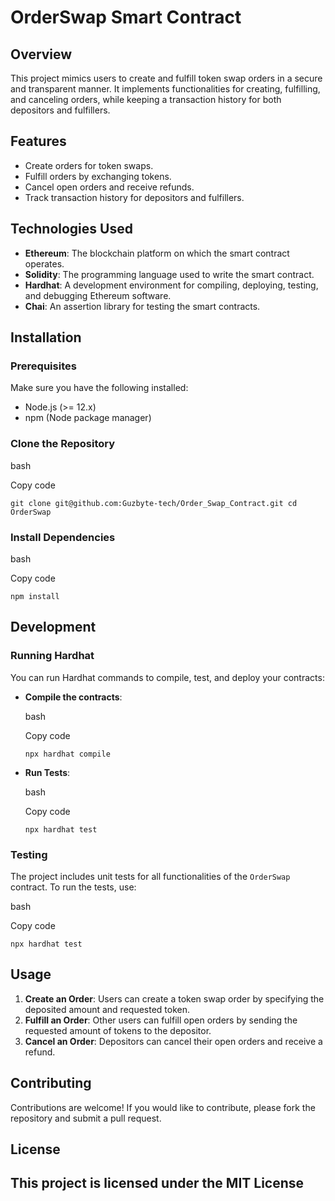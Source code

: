 OrderSwap Smart Contract
========================

Overview
--------

This project mimics users to create and fulfill token swap orders in a secure and transparent manner. It implements functionalities for creating, fulfilling, and canceling orders, while keeping a transaction history for both depositors and fulfillers.

Features
--------

-   Create orders for token swaps.
-   Fulfill orders by exchanging tokens.
-   Cancel open orders and receive refunds.
-   Track transaction history for depositors and fulfillers.

Technologies Used
-----------------

-   **Ethereum**: The blockchain platform on which the smart contract operates.
-   **Solidity**: The programming language used to write the smart contract.
-   **Hardhat**: A development environment for compiling, deploying, testing, and debugging Ethereum software.
-   **Chai**: An assertion library for testing the smart contracts.

Installation
------------

### Prerequisites

Make sure you have the following installed:

-   Node.js (>= 12.x)
-   npm (Node package manager)

### Clone the Repository

bash

Copy code

`git clone git@github.com:Guzbyte-tech/Order_Swap_Contract.git
cd OrderSwap`

### Install Dependencies

bash

Copy code

`npm install`

Development
-----------

### Running Hardhat

You can run Hardhat commands to compile, test, and deploy your contracts:

-   **Compile the contracts**:

    bash

    Copy code

    `npx hardhat compile`

-   **Run Tests**:

    bash

    Copy code

    `npx hardhat test`


### Testing

The project includes unit tests for all functionalities of the `OrderSwap` contract. To run the tests, use:

bash

Copy code

`npx hardhat test`

Usage
-----

1.  **Create an Order**: Users can create a token swap order by specifying the deposited amount and requested token.
2.  **Fulfill an Order**: Other users can fulfill open orders by sending the requested amount of tokens to the depositor.
3.  **Cancel an Order**: Depositors can cancel their open orders and receive a refund.

Contributing
------------

Contributions are welcome! If you would like to contribute, please fork the repository and submit a pull request.

License
-------

This project is licensed under the MIT License 
-------